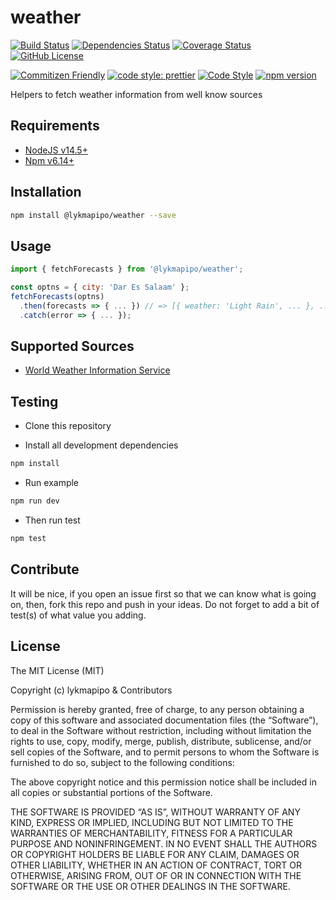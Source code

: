 # weather

[![Build Status](https://travis-ci.org/lykmapipo/weather.svg?branch=master)](https://travis-ci.org/lykmapipo/weather)
[![Dependencies Status](https://david-dm.org/lykmapipo/weather.svg)](https://david-dm.org/lykmapipo/weather)
[![Coverage Status](https://coveralls.io/repos/github/lykmapipo/weather/badge.svg?branch=master)](https://coveralls.io/github/lykmapipo/weather?branch=master)
[![GitHub License](https://img.shields.io/github/license/lykmapipo/weather)](https://github.com/lykmapipo/weather/blob/develop/LICENSE)

[![Commitizen Friendly](https://img.shields.io/badge/commitizen-friendly-brightgreen.svg)](http://commitizen.github.io/cz-cli/)
[![code style: prettier](https://img.shields.io/badge/code_style-prettier-ff69b4.svg)](https://github.com/prettier/prettier)
[![Code Style](https://badgen.net/badge/code%20style/airbnb/ff5a5f?icon=airbnb)](https://github.com/airbnb/javascript)
[![npm version](https://img.shields.io/npm/v/@lykmapipo/weather)](https://www.npmjs.com/package/@lykmapipo/weather)

Helpers to fetch weather information from well know sources

## Requirements

- [NodeJS v14.5+](https://nodejs.org)
- [Npm v6.14+](https://www.npmjs.com/)

## Installation

```sh
npm install @lykmapipo/weather --save
```

## Usage

```js
import { fetchForecasts } from '@lykmapipo/weather';

const optns = { city: 'Dar Es Salaam' };
fetchForecasts(optns)
  .then(forecasts => { ... }) // => [{ weather: 'Light Rain', ... }, ... ]
  .catch(error => { ... });
```

## Supported Sources

- [World Weather Information Service](https://worldweather.wmo.int/en/home.html)

## Testing

- Clone this repository

- Install all development dependencies

```sh
npm install
```

- Run example

```sh
npm run dev
```

- Then run test

```sh
npm test
```

## Contribute

It will be nice, if you open an issue first so that we can know what is going on, then, fork this repo and push in your ideas. Do not forget to add a bit of test(s) of what value you adding.

## License

The MIT License (MIT)

Copyright (c) lykmapipo & Contributors

Permission is hereby granted, free of charge, to any person obtaining a copy of this software and associated documentation files (the “Software”), to deal in the Software without restriction, including without limitation the rights to use, copy, modify, merge, publish, distribute, sublicense, and/or sell copies of the Software, and to permit persons to whom the Software is furnished to do so, subject to the following conditions:

The above copyright notice and this permission notice shall be included in all copies or substantial portions of the Software.

THE SOFTWARE IS PROVIDED “AS IS”, WITHOUT WARRANTY OF ANY KIND, EXPRESS OR IMPLIED, INCLUDING BUT NOT LIMITED TO THE WARRANTIES OF MERCHANTABILITY, FITNESS FOR A PARTICULAR PURPOSE AND NONINFRINGEMENT. IN NO EVENT SHALL THE AUTHORS OR COPYRIGHT HOLDERS BE LIABLE FOR ANY CLAIM, DAMAGES OR OTHER LIABILITY, WHETHER IN AN ACTION OF CONTRACT, TORT OR OTHERWISE, ARISING FROM, OUT OF OR IN CONNECTION WITH THE SOFTWARE OR THE USE OR OTHER DEALINGS IN THE SOFTWARE.
